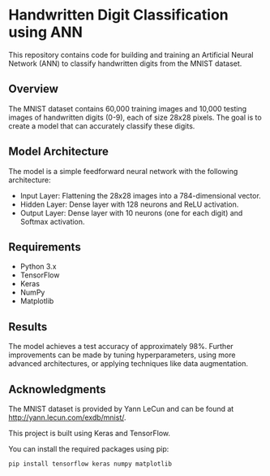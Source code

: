 

# Handwritten Digit Classification using ANN 

This repository contains code for building and training an Artificial Neural Network (ANN) to classify handwritten digits from the MNIST dataset.

## Overview

The MNIST dataset contains 60,000 training images and 10,000 testing images of handwritten digits (0-9), each of size 28x28 pixels. The goal is to create a model that can accurately classify these digits.

## Model Architecture

The model is a simple feedforward neural network with the following architecture:
- Input Layer: Flattening the 28x28 images into a 784-dimensional vector.
- Hidden Layer: Dense layer with 128 neurons and ReLU activation.
- Output Layer: Dense layer with 10 neurons (one for each digit) and Softmax activation.

## Requirements

- Python 3.x
- TensorFlow
- Keras
- NumPy
- Matplotlib

## Results
   The model achieves a test accuracy of approximately 98%. Further improvements can be made by tuning hyperparameters, using more advanced architectures, or applying techniques like data augmentation.

## Acknowledgments
  The MNIST dataset is provided by Yann LeCun and can be found at http://yann.lecun.com/exdb/mnist/.

  
  This project is built using Keras and TensorFlow.

You can install the required packages using pip:

```sh
pip install tensorflow keras numpy matplotlib




